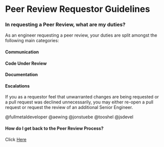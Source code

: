 # Peer Review Requestor Guidelines

### In requesting a Peer Review, what are my duties? 
As an engineer requesting a peer review, your duties are split amongst the following main categories: 

#### Communication

#### Code Under Review

#### Documentation

#### Escalations
If you as a requestor feel that unwarranted changes are being requested or a pull request was declined unnecessarily, you may either re-open a pull request or request the review of an additional Senior Engineer. 

@fullmetaldeveloper @aewing @jonstuebe @tooshel @jsdevel

#### How do I get back to the Peer Review Process? 
Click [Here](PULL_REQUEST_PROCESS.md)
